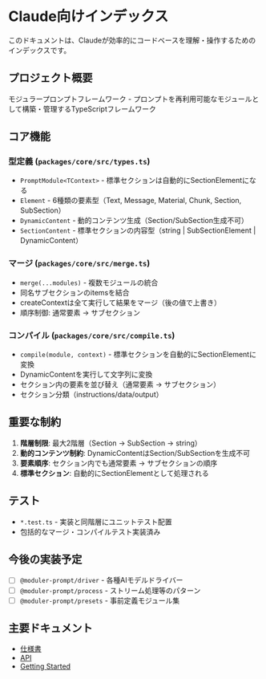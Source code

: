 # Claude向けインデックス

このドキュメントは、Claudeが効率的にコードベースを理解・操作するためのインデックスです。

## プロジェクト概要

モジュラープロンプトフレームワーク - プロンプトを再利用可能なモジュールとして構築・管理するTypeScriptフレームワーク

## コア機能

### 型定義 (`packages/core/src/types.ts`)
- `PromptModule<TContext>` - 標準セクションは自動的にSectionElementになる
- `Element` - 6種類の要素型（Text, Message, Material, Chunk, Section, SubSection）
- `DynamicContent` - 動的コンテンツ生成（Section/SubSection生成不可）
- `SectionContent` - 標準セクションの内容型（string | SubSectionElement | DynamicContent）

### マージ (`packages/core/src/merge.ts`)
- `merge(...modules)` - 複数モジュールの統合
- 同名サブセクションのitemsを結合
- createContextは全て実行して結果をマージ（後の値で上書き）
- 順序制御: 通常要素 → サブセクション

### コンパイル (`packages/core/src/compile.ts`)
- `compile(module, context)` - 標準セクションを自動的にSectionElementに変換
- DynamicContentを実行して文字列に変換
- セクション内の要素を並び替え（通常要素 → サブセクション）
- セクション分類（instructions/data/output）

## 重要な制約

1. **階層制限**: 最大2階層（Section → SubSection → string）
2. **動的コンテンツ制約**: DynamicContentはSection/SubSectionを生成不可
3. **要素順序**: セクション内でも通常要素 → サブセクションの順序
4. **標準セクション**: 自動的にSectionElementとして処理される

## テスト

- `*.test.ts` - 実装と同階層にユニットテスト配置
- 包括的なマージ・コンパイルテスト実装済み

## 今後の実装予定

- [ ] `@moduler-prompt/driver` - 各種AIモデルドライバー
- [ ] `@moduler-prompt/process` - ストリーム処理等のパターン
- [ ] `@moduler-prompt/presets` - 事前定義モジュール集

## 主要ドキュメント

- [仕様書](./docs/PROMPT_MODULE_SPEC_V2.md)
- [API](./docs/API.md)
- [Getting Started](./docs/GETTING_STARTED.md)